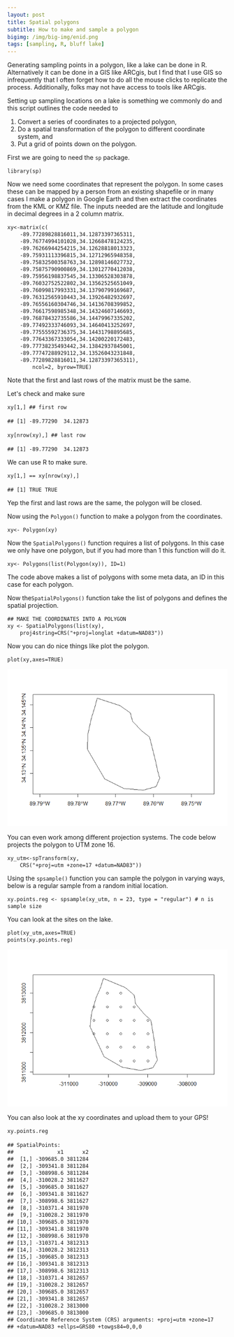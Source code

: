 ```yaml
---
layout: post
title: Spatial polygons
subtitle: How to make and sample a polygon
bigimg: /img/big-img/enid.png
tags: [sampling, R, bluff lake]
---
```


<!--

rmarkdown::render("./_posts/_2018-12-15-making-a-spatial-polygon.Rmd",
    output_format="md_document",
    output_options=list(preserve_yaml=TRUE),
    output_file='2018-12-15-making-a-spatial-polygon.md')

-->
Generating sampling points in a polygon, like a lake can be done in R.
Alternatively it can be done in a GIS like ARCgis, but I find that I use
GIS so infrequently that I often forget how to do all the mouse clicks
to replicate the process. Additionally, folks may not have access to
tools like ARCgis.

Setting up sampling locations on a lake is something we commonly do and
this script outlines the code needed to

1.  Convert a series of coordinates to a projected polygon,
2.  Do a spatial transformation of the polygon to different coordinate
    system, and
3.  Put a grid of points down on the polygon.

First we are going to need the `sp` package.

    library(sp) 

Now we need some coordinates that represent the polygon. In some cases
these can be mapped by a person from an existing shapefile or in many
cases I make a polygon in Google Earth and then extract the coordinates
from the KML or KMZ file. The inputs needed are the latitude and
longitude in decimal degrees in a 2 column matrix.

    xy<-matrix(c(   
        -89.77289828816011,34.12873397365311,
        -89.76774994101028,34.12668478124235,
        -89.76266944254215,34.12628818013323,
        -89.75931113396815,34.12712965948358,
        -89.75832500358763,34.12898146027732,
        -89.75875790900869,34.13012770412038,
        -89.75956198837545,34.13306528303878,
        -89.76032752522802,34.13562525651049,
        -89.76099817993331,34.13790799169687,
        -89.76312565910443,34.13926482932697, 
        -89.76556160304746,34.14136708399852,
        -89.76617598985348,34.14324607146693,
        -89.76878432735586,34.14479967335202,
        -89.77492333746093,34.14640413252697,
        -89.77555592736375,34.14431798895685,
        -89.77643367333054,34.14200220172483,
        -89.77738235493442,34.13842937845001,
        -89.77747288929112,34.13526043231848,
        -89.77289828816011,34.12873397365311),
            ncol=2, byrow=TRUE) 

Note that the first and last rows of the matrix must be the same.

Let's check and make sure

    xy[1,] ## first row

    ## [1] -89.77290  34.12873

    xy[nrow(xy),] ## last row

    ## [1] -89.77290  34.12873

We can use R to make sure.

    xy[1,] == xy[nrow(xy),]

    ## [1] TRUE TRUE

Yep the first and last rows are the same, the polygon will be closed.

Now using the `Polygon()` function to make a polygon from the
coordinates.

    xy<- Polygon(xy)

Now the `SpatialPolygons()` function requires a list of polygons. In
this case we only have one polygon, but if you had more than 1 this
function will do it.

    xy<- Polygons(list(Polygon(xy)), ID=1)

The code above makes a list of polygons with some meta data, an ID in
this case for each polygon.

Now the`SpatialPolygons()` function take the list of polygons and
defines the spatial projection.

    ## MAKE THE COORDINATES INTO A POLYGON   
    xy <- SpatialPolygons(list(xy),
        proj4string=CRS("+proj=longlat +datum=NAD83"))

Now you can do nice things like plot the polygon.

    plot(xy,axes=TRUE)

![](/img/2018-12-15-making-a-spatial-polygon/unnamed-chunk-9-1.png)

You can even work among different projection systems. The code below
projects the polygon to UTM zone 16.

    xy_utm<-spTransform(xy, 
        CRS("+proj=utm +zone=17 +datum=NAD83"))

Using the `spsample()` function you can sample the polygon in varying
ways, below is a regular sample from a random initial location.

    xy.points.reg <- spsample(xy_utm, n = 23, type = "regular") # n is sample size

You can look at the sites on the lake.

    plot(xy_utm,axes=TRUE)
    points(xy.points.reg)

![](/img/2018-12-15-making-a-spatial-polygon/unnamed-chunk-12-1.png)

You can also look at the xy coordinates and upload them to your GPS!

    xy.points.reg

    ## SpatialPoints:
    ##              x1      x2
    ##  [1,] -309685.0 3811284
    ##  [2,] -309341.8 3811284
    ##  [3,] -308998.6 3811284
    ##  [4,] -310028.2 3811627
    ##  [5,] -309685.0 3811627
    ##  [6,] -309341.8 3811627
    ##  [7,] -308998.6 3811627
    ##  [8,] -310371.4 3811970
    ##  [9,] -310028.2 3811970
    ## [10,] -309685.0 3811970
    ## [11,] -309341.8 3811970
    ## [12,] -308998.6 3811970
    ## [13,] -310371.4 3812313
    ## [14,] -310028.2 3812313
    ## [15,] -309685.0 3812313
    ## [16,] -309341.8 3812313
    ## [17,] -308998.6 3812313
    ## [18,] -310371.4 3812657
    ## [19,] -310028.2 3812657
    ## [20,] -309685.0 3812657
    ## [21,] -309341.8 3812657
    ## [22,] -310028.2 3813000
    ## [23,] -309685.0 3813000
    ## Coordinate Reference System (CRS) arguments: +proj=utm +zone=17
    ## +datum=NAD83 +ellps=GRS80 +towgs84=0,0,0
